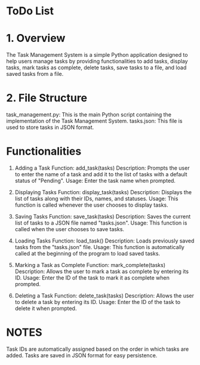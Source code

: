 # ToDo List 
# 1. Overview
The Task Management System is a simple Python application designed to help users manage tasks by providing functionalities to add tasks, display tasks, mark tasks as complete, delete tasks, save tasks to a file, and load saved tasks from a file.

# 2. File Structure
task_management.py: This is the main Python script containing the implementation of the Task Management System.
tasks.json: This file is used to store tasks in JSON format.

# Functionalities
1. Adding a Task
Function: add_task(tasks)
Description: Prompts the user to enter the name of a task and add it to the list of tasks with a default status of "Pending".
Usage: Enter the task name when prompted.

2. Displaying Tasks
Function: display_task(tasks)
Description: Displays the list of tasks along with their IDs, names, and statuses.
Usage: This function is called whenever the user chooses to display tasks.

3. Saving Tasks
Function: save_task(tasks)
Description: Saves the current list of tasks to a JSON file named "tasks.json".
Usage: This function is called when the user chooses to save tasks.

5. Loading Tasks
Function: load_task()
Description: Loads previously saved tasks from the "tasks.json" file.
Usage: This function is automatically called at the beginning of the program to load saved tasks.

6. Marking a Task as Complete
Function: mark_complete(tasks)
Description: Allows the user to mark a task as complete by entering its ID.
Usage: Enter the ID of the task to mark it as complete when prompted.

7. Deleting a Task
Function: delete_task(tasks)
Description: Allows the user to delete a task by entering its ID.
Usage: Enter the ID of the task to delete it when prompted.

# NOTES
Task IDs are automatically assigned based on the order in which tasks are added.
Tasks are saved in JSON format for easy persistence.
